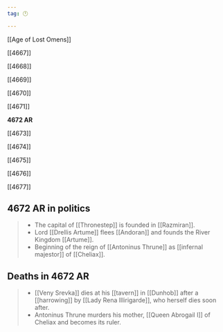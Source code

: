 ```yaml
---
tag: 🕛

---
```

[[Age of Lost Omens]]


[[4667]]

[[4668]]

[[4669]]

[[4670]]

[[4671]]

**4672 AR**

[[4673]]

[[4674]]

[[4675]]

[[4676]]

[[4677]]



## 4672 AR in politics

>  - The capital of [[Thronestep]] is founded in [[Razmiran]].
>  - Lord [[Drellis Artume]] flees [[Andoran]] and founds the River Kingdom [[Artume]].
>  - Beginning of the reign of [[Antoninus Thrune]] as [[infernal majestor]] of [[Cheliax]].


## Deaths in 4672 AR

>  - [[Veny Srevka]] dies at his [[tavern]] in [[Dunhob]] after a [[harrowing]] by [[Lady Rena Illirigarde]], who herself dies soon after.
>  - Antoninus Thrune murders his mother, [[Queen Abrogail I]] of Cheliax and becomes its ruler.






